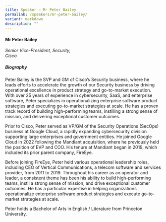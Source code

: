 ```yaml
---
title: Speaker – Mr Peter Bailey
permalink: /speakers/mr-peter-bailey/
variant: markdown
description: ""
---
```

#### **Mr Peter Bailey**

*Senior Vice-President, Security, <br>Cisco*

##### **Biography**
Peter Bailey is the SVP and GM of Cisco’s Security business, where he leads efforts to accelerate the growth of our Security business by driving operational excellence in product strategy and go-to-market execution. With over 25 years of experience in cybersecurity, SaaS, and enterprise software, Peter specializes in operationalizing enterprise software product strategies and executing go-to-market strategies at scale. He has a proven track record of building high-performing teams, instilling a strong sense of mission, and delivering exceptional customer outcomes.

Prior to Cisco, Peter served as VP/GM of the Security Operations (SecOps) business at Google Cloud, a rapidly expanding cybersecurity division supporting large enterprises and government entities. He joined Google Cloud in 2022 following the Mandiant acquisition, where he previously held the position of EVP and COO. His tenure at Mandiant began in 2019, which included its prior parent company, FireEye.

Before joining FireEye, Peter held various operational leadership roles, including CEO of Vertical Communications, a telecom software and services provider, from 2011 to 2019. Throughout his career as an operator and leader, a consistent theme has been his ability to build high-performing teams, instil a strong sense of mission, and drive exceptional customer outcomes. He has a particular expertise in helping organizations operationalize enterprise software product strategies and execute go-to-market strategies at scale.

Peter holds a Bachelor of Arts in English / Literature from Princeton University.